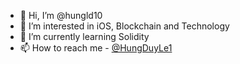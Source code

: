 - 👋 Hi, I’m @hungld10
- 👀 I’m interested in iOS, Blockchain and Technology
- 🌱 I’m currently learning Solidity
- 📫 How to reach me - [@HungDuyLe1](https://twitter.com/HungDuyLe1)

<!---
hungld10/hungld10 is a ✨ special ✨ repository because its `README.md` (this file) appears on your GitHub profile.
You can click the Preview link to take a look at your changes.
--->
